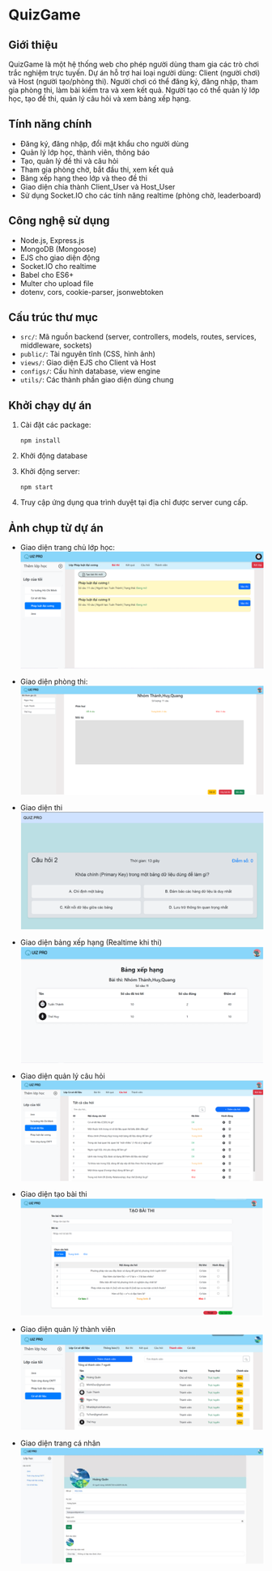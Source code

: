 # QuizGame

## Giới thiệu

QuizGame là một hệ thống web cho phép người dùng tham gia các trò chơi trắc nghiệm trực tuyến. Dự án hỗ trợ hai loại người dùng: Client (người chơi) và Host (người tạo/phòng thi). Người chơi có thể đăng ký, đăng nhập, tham gia phòng thi, làm bài kiểm tra và xem kết quả. Người tạo có thể quản lý lớp học, tạo đề thi, quản lý câu hỏi và xem bảng xếp hạng.

## Tính năng chính

- Đăng ký, đăng nhập, đổi mật khẩu cho người dùng
- Quản lý lớp học, thành viên, thông báo
- Tạo, quản lý đề thi và câu hỏi
- Tham gia phòng chờ, bắt đầu thi, xem kết quả
- Bảng xếp hạng theo lớp và theo đề thi
- Giao diện chia thành Client_User và Host_User
- Sử dụng Socket.IO cho các tính năng realtime (phòng chờ, leaderboard)

## Công nghệ sử dụng

- Node.js, Express.js
- MongoDB (Mongoose)
- EJS cho giao diện động
- Socket.IO cho realtime
- Babel cho ES6+
- Multer cho upload file
- dotenv, cors, cookie-parser, jsonwebtoken

## Cấu trúc thư mục

- `src/`: Mã nguồn backend (server, controllers, models, routes, services, middleware, sockets)
- `public/`: Tài nguyên tĩnh (CSS, hình ảnh)
- `views/`: Giao diện EJS cho Client và Host
- `configs/`: Cấu hình database, view engine
- `utils/`: Các thành phần giao diện dùng chung

## Khởi chạy dự án

1. Cài đặt các package:  
   ```
   npm install
   ```
2. Khởi động database

3. Khởi động server:  
   ```
   npm start
   ```
4. Truy cập ứng dụng qua trình duyệt tại địa chỉ được server cung cấp.

## Ảnh chụp từ dự án
- Giao diện trang chủ lớp học:
  ![Home](screenshots/Home.png)

- Giao diện phòng thi:
  ![RoomExam](screenshots/RoomExam.png)

- Giao diện thi
  ![Exam](screenshots/Exam.png)

- Giao diện bảng xếp hạng (Realtime khi thi)
  ![Leaderboard](screenshots/Lead.png)

- Giao diện quản lý câu hỏi
  ![Question Management](screenshots/QuestionManagent.png)

- Giao diện tạo bài thi
  ![Create Exam](screenshots/CreateExam.png)

- Giao diện quản lý thành viên
  ![Member](screenshots/Member.png)

- Giao diện trang cá nhân
  ![Profile](screenshots/Profile.png)
